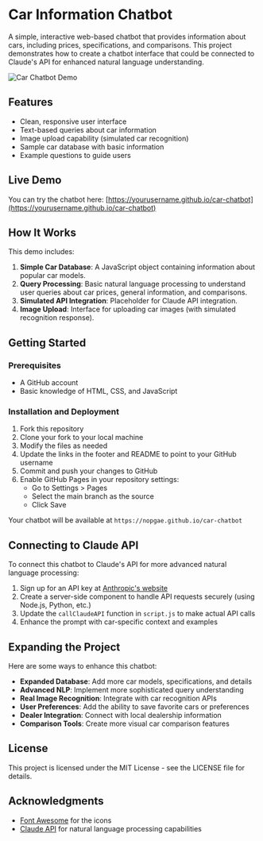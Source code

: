 # Car Information Chatbot

A simple, interactive web-based chatbot that provides information about cars, including prices, specifications, and comparisons. This project demonstrates how to create a chatbot interface that could be connected to Claude's API for enhanced natural language understanding.

![Car Chatbot Demo](screenshot.png)

## Features

- Clean, responsive user interface
- Text-based queries about car information
- Image upload capability (simulated car recognition)
- Sample car database with basic information
- Example questions to guide users

## Live Demo

You can try the chatbot here: [https://yourusername.github.io/car-chatbot](https://yourusername.github.io/car-chatbot)

## How It Works

This demo includes:

1. **Simple Car Database**: A JavaScript object containing information about popular car models.
2. **Query Processing**: Basic natural language processing to understand user queries about car prices, general information, and comparisons.
3. **Simulated API Integration**: Placeholder for Claude API integration.
4. **Image Upload**: Interface for uploading car images (with simulated recognition response).

## Getting Started

### Prerequisites

- A GitHub account
- Basic knowledge of HTML, CSS, and JavaScript

### Installation and Deployment

1. Fork this repository
2. Clone your fork to your local machine
3. Modify the files as needed
4. Update the links in the footer and README to point to your GitHub username
5. Commit and push your changes to GitHub
6. Enable GitHub Pages in your repository settings:
   - Go to Settings > Pages
   - Select the main branch as the source
   - Click Save

Your chatbot will be available at `https://nopgae.github.io/car-chatbot`

## Connecting to Claude API

To connect this chatbot to Claude's API for more advanced natural language processing:

1. Sign up for an API key at [Anthropic's website](https://www.anthropic.com/)
2. Create a server-side component to handle API requests securely (using Node.js, Python, etc.)
3. Update the `callClaudeAPI` function in `script.js` to make actual API calls
4. Enhance the prompt with car-specific context and examples

## Expanding the Project

Here are some ways to enhance this chatbot:

- **Expanded Database**: Add more car models, specifications, and details
- **Advanced NLP**: Implement more sophisticated query understanding
- **Real Image Recognition**: Integrate with car recognition APIs
- **User Preferences**: Add the ability to save favorite cars or preferences
- **Dealer Integration**: Connect with local dealership information
- **Comparison Tools**: Create more visual car comparison features

## License

This project is licensed under the MIT License - see the LICENSE file for details.

## Acknowledgments

- [Font Awesome](https://fontawesome.com/) for the icons
- [Claude API](https://www.anthropic.com/) for natural language processing capabilities